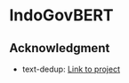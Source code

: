 # IndoGovBERT

## Acknowledgment
- text-dedup: [Link to project](https://github.com/ChenghaoMou/text-dedup)

